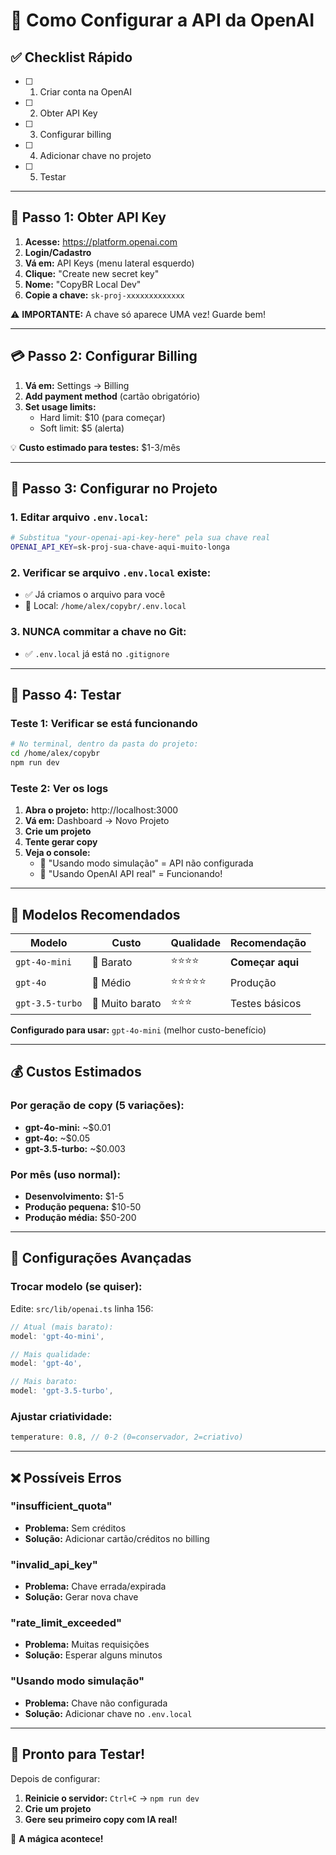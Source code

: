 # 🚀 Como Configurar a API da OpenAI

## ✅ Checklist Rápido

- [ ] 1. Criar conta na OpenAI
- [ ] 2. Obter API Key
- [ ] 3. Configurar billing
- [ ] 4. Adicionar chave no projeto
- [ ] 5. Testar

---

## 🔑 Passo 1: Obter API Key

1. **Acesse:** https://platform.openai.com
2. **Login/Cadastro** 
3. **Vá em:** API Keys (menu lateral esquerdo)
4. **Clique:** "Create new secret key"
5. **Nome:** "CopyBR Local Dev"
6. **Copie a chave:** `sk-proj-xxxxxxxxxxxxx`

⚠️ **IMPORTANTE:** A chave só aparece UMA vez! Guarde bem!

---

## 💳 Passo 2: Configurar Billing

1. **Vá em:** Settings → Billing
2. **Add payment method** (cartão obrigatório)
3. **Set usage limits:** 
   - Hard limit: $10 (para começar)
   - Soft limit: $5 (alerta)

💡 **Custo estimado para testes:** $1-3/mês

---

## 📁 Passo 3: Configurar no Projeto

### 1. Editar arquivo `.env.local`:

```bash
# Substitua "your-openai-api-key-here" pela sua chave real
OPENAI_API_KEY=sk-proj-sua-chave-aqui-muito-longa
```

### 2. Verificar se arquivo `.env.local` existe:
- ✅ Já criamos o arquivo para você
- 📍 Local: `/home/alex/copybr/.env.local`

### 3. **NUNCA commitar** a chave no Git:
- ✅ `.env.local` já está no `.gitignore`

---

## 🧪 Passo 4: Testar

### Teste 1: Verificar se está funcionando

```bash
# No terminal, dentro da pasta do projeto:
cd /home/alex/copybr
npm run dev
```

### Teste 2: Ver os logs

1. **Abra o projeto:** http://localhost:3000
2. **Vá em:** Dashboard → Novo Projeto
3. **Crie um projeto**
4. **Tente gerar copy**
5. **Veja o console:**
   - 🤖 "Usando modo simulação" = API não configurada
   - 🚀 "Usando OpenAI API real" = Funcionando!

---

## 🎯 Modelos Recomendados

| Modelo | Custo | Qualidade | Recomendação |
|--------|-------|-----------|--------------|
| `gpt-4o-mini` | 💚 Barato | ⭐⭐⭐⭐ | **Começar aqui** |
| `gpt-4o` | 💛 Médio | ⭐⭐⭐⭐⭐ | Produção |
| `gpt-3.5-turbo` | 💚 Muito barato | ⭐⭐⭐ | Testes básicos |

**Configurado para usar:** `gpt-4o-mini` (melhor custo-benefício)

---

## 💰 Custos Estimados

### Por geração de copy (5 variações):
- **gpt-4o-mini:** ~$0.01 
- **gpt-4o:** ~$0.05
- **gpt-3.5-turbo:** ~$0.003

### Por mês (uso normal):
- **Desenvolvimento:** $1-5
- **Produção pequena:** $10-50
- **Produção média:** $50-200

---

## 🔧 Configurações Avançadas

### Trocar modelo (se quiser):

Edite: `src/lib/openai.ts` linha 156:

```javascript
// Atual (mais barato):
model: 'gpt-4o-mini',

// Mais qualidade:
model: 'gpt-4o',

// Mais barato:
model: 'gpt-3.5-turbo',
```

### Ajustar criatividade:

```javascript
temperature: 0.8, // 0-2 (0=conservador, 2=criativo)
```

---

## ❌ Possíveis Erros

### "insufficient_quota"
- **Problema:** Sem créditos
- **Solução:** Adicionar cartão/créditos no billing

### "invalid_api_key"
- **Problema:** Chave errada/expirada  
- **Solução:** Gerar nova chave

### "rate_limit_exceeded"
- **Problema:** Muitas requisições
- **Solução:** Esperar alguns minutos

### "Usando modo simulação"
- **Problema:** Chave não configurada
- **Solução:** Adicionar chave no `.env.local`

---

## 🎉 Pronto para Testar!

Depois de configurar:

1. **Reinicie o servidor:** `Ctrl+C` → `npm run dev`
2. **Crie um projeto**
3. **Gere seu primeiro copy com IA real!**

🚀 **A mágica acontece!**
